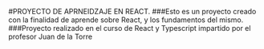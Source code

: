 #PROYECTO DE APRNEIDZAJE EN REACT.
###Esto es un proyecto creado con la finalidad de aprende sobre React, y los fundamentos del mismo. 
###Proyecto realizado en el curso de React y Typescript impartido por el profesor Juan de la Torre
